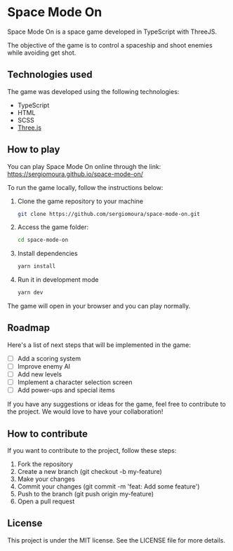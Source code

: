# Space Mode On
Space Mode On is a space game developed in TypeScript with ThreeJS.

The objective of the game is to control a spaceship and shoot enemies while avoiding get shot.

## Technologies used
The game was developed using the following technologies:

- TypeScript
- HTML
- SCSS
- [Three.js](https://threejs.org/)

## How to play

You can play Space Mode On online through the link: https://sergiomoura.github.io/space-mode-on/

To run the game locally, follow the instructions below:

1) Clone the game repository to your machine

    ```bash
    git clone https://github.com/sergiomoura/space-mode-on.git
    ```

2) Access the game folder:

    ```bash
    cd space-mode-on
    ```

3) Install dependencies

    ```bash
    yarn install
    ```

4) Run it in development mode

    ```bash
    yarn dev
    ```

The game will open in your browser and you can play normally.

## Roadmap

Here's a list of next steps that will be implemented in the game:

- [ ] Add a scoring system
- [ ] Improve enemy AI
- [ ] Add new levels
- [ ] Implement a character selection screen
- [ ] Add power-ups and special items

If you have any suggestions or ideas for the game, feel free to contribute to the project. We would love to have your collaboration!

## How to contribute

If you want to contribute to the project, follow these steps:

1) Fork the repository
2) Create a new branch (git checkout -b my-feature)
3) Make your changes
4) Commit your changes (git commit -m 'feat: Add some feature')
5) Push to the branch (git push origin my-feature)
6) Open a pull request

## License

This project is under the MIT license. See the LICENSE file for more details.
